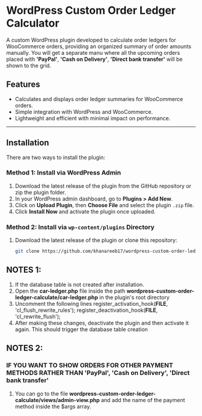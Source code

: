# WordPress Custom Order Ledger Calculator

A custom WordPress plugin developed to calculate order ledgers for WooCommerce orders, providing an organized summary of order amounts manually. You will get a separate manu where all the upcoming orders placed with **'PayPal'**, **'Cash on Delivery'**, **'Direct bank transfer'** will be shown to the grid. 

## Features
- Calculates and displays order ledger summaries for WooCommerce orders.
- Simple integration with WordPress and WooCommerce.
- Lightweight and efficient with minimal impact on performance.

---

## Installation

There are two ways to install the plugin:

### Method 1: Install via WordPress Admin

1. Download the latest release of the plugin from the GitHub repository or zip the plugin folder.
2. In your WordPress admin dashboard, go to **Plugins > Add New**.
3. Click on **Upload Plugin**, then **Choose File** and select the plugin `.zip` file.
4. Click **Install Now** and activate the plugin once uploaded.

### Method 2: Install via `wp-content/plugins` Directory

1. Download the latest release of the plugin or clone this repository:
   ```bash
   git clone https://github.com/khanareeb17/wordpress-custom-order-ledger-calculate.git
   ```
## NOTES 1:
1. If the database table is not created after installation.
2. Open the **car-ledger.php** file inside the path **wordpress-custom-order-ledger-calculate/car-ledger.php** in the plugin's root directory
3. Uncomment the following lines
 register_activation_hook(__FILE__, 'cl_flush_rewrite_rules');
 register_deactivation_hook(__FILE__, 'cl_rewrite_flush');
4. After making these changes, deactivate the plugin and then activate it again. This should trigger the database table creation

## NOTES 2: 
### IF YOU WANT TO SHOW ORDERS FOR OTHER PAYMENT METHODS RATHER THAN **'PayPal'**, **'Cash on Delivery'**, **'Direct bank transfer'** 
1. You can go to the file **wordpress-custom-order-ledger-calculate/views/admin-view.php** and add the name of the payment method inside the $args array. 